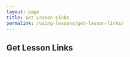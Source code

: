 ```yaml
---
layout: page
title: Get Lesson Links
permalink: /using-lessons/get-lesson-links/
---
```


## Get Lesson Links

